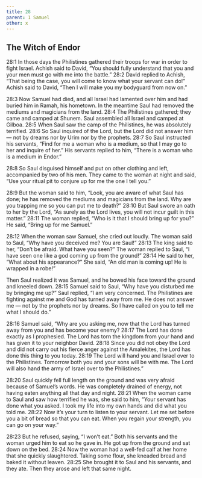 ```yaml
---
title: 28
parent: 1 Samuel
other: x
---
```



## The Witch of Endor

<a name="28:1">28:1</a> In those days the Philistines gathered their troops for war in order to fight Israel. Achish said to David, “You should fully understand that you and your men must go with me into the battle.” <a name="28:2">28:2</a> David replied to Achish, “That being the case, you will come to know what your servant can do!” Achish said to David, “Then I will make you my bodyguard from now on.”

<a name="28:3">28:3</a> Now Samuel had died, and all Israel had lamented over him and had buried him in Ramah, his hometown. In the meantime Saul had removed the mediums and magicians from the land. <a name="28:4">28:4</a> The Philistines gathered; they came and camped at Shunem. Saul assembled all Israel and camped at Gilboa. <a name="28:5">28:5</a> When Saul saw the camp of the Philistines, he was absolutely terrified. <a name="28:6">28:6</a> So Saul inquired of the Lord, but the Lord did not answer him — not by dreams nor by Urim nor by the prophets. <a name="28:7">28:7</a> So Saul instructed his servants, “Find for me a woman who is a medium, so that I may go to her and inquire of her.” His servants replied to him, “There is a woman who is a medium in Endor.”

<a name="28:8">28:8</a> So Saul disguised himself and put on other clothing and left, accompanied by two of his men. They came to the woman at night and said, “Use your ritual pit to conjure up for me the one I tell you.”

<a name="28:9">28:9</a> But the woman said to him, “Look, you are aware of what Saul has done; he has removed the mediums and magicians from the land. Why are you trapping me so you can put me to death?” <a name="28:10">28:10</a> But Saul swore an oath to her by the Lord, “As surely as the Lord lives, you will not incur guilt in this matter.” <a name="28:11">28:11</a> The woman replied, “Who is it that I should bring up for you?” He said, “Bring up for me Samuel.”

<a name="28:12">28:12</a> When the woman saw Samuel, she cried out loudly. The woman said to Saul, “Why have you deceived me? You are Saul!” <a name="28:13">28:13</a> The king said to her, “Don’t be afraid. What have you seen?” The woman replied to Saul, “I have seen one like a god coming up from the ground!” <a name="28:14">28:14</a> He said to her, “What about his appearance?” She said, “An old man is coming up! He is wrapped in a robe!”

Then Saul realized it was Samuel, and he bowed his face toward the ground and kneeled down. <a name="28:15">28:15</a> Samuel said to Saul, “Why have you disturbed me by bringing me up?” Saul replied, “I am very concerned. The Philistines are fighting against me and God has turned away from me. He does not answer me — not by the prophets nor by dreams. So I have called on you to tell me what I should do.”

<a name="28:16">28:16</a> Samuel said, “Why are you asking me, now that the Lord has turned away from you and has become your enemy? <a name="28:17">28:17</a> The Lord has done exactly as I prophesied. The Lord has torn the kingdom from your hand and has given it to your neighbor David. <a name="28:18">28:18</a> Since you did not obey the Lord and did not carry out his fierce anger against the Amalekites, the Lord has done this thing to you today. <a name="28:19">28:19</a> The Lord will hand you and Israel over to the Philistines. Tomorrow both you and your sons will be with me. The Lord will also hand the army of Israel over to the Philistines.”

<a name="28:20">28:20</a> Saul quickly fell full length on the ground and was very afraid because of Samuel’s words. He was completely drained of energy, not having eaten anything all that day and night. <a name="28:21">28:21</a> When the woman came to Saul and saw how terrified he was, she said to him, “Your servant has done what you asked. I took my life into my own hands and did what you told me. <a name="28:22">28:22</a> Now it’s your turn to listen to your servant. Let me set before you a bit of bread so that you can eat. When you regain your strength, you can go on your way.”

<a name="28:23">28:23</a> But he refused, saying, “I won’t eat.” Both his servants and the woman urged him to eat so he gave in. He got up from the ground and sat down on the bed. <a name="28:24">28:24</a> Now the woman had a well-fed calf at her home that she quickly slaughtered. Taking some flour, she kneaded bread and baked it without leaven. <a name="28:25">28:25</a> She brought it to Saul and his servants, and they ate. Then they arose and left that same night.
